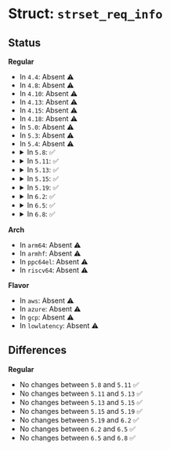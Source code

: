 # Struct: <code>strset_req_info</code>

## Status
<b>Regular</b>
<ul>
<li>
In <code>4.4</code>: Absent ⚠️
</li>
<li>
In <code>4.8</code>: Absent ⚠️
</li>
<li>
In <code>4.10</code>: Absent ⚠️
</li>
<li>
In <code>4.13</code>: Absent ⚠️
</li>
<li>
In <code>4.15</code>: Absent ⚠️
</li>
<li>
In <code>4.18</code>: Absent ⚠️
</li>
<li>
In <code>5.0</code>: Absent ⚠️
</li>
<li>
In <code>5.3</code>: Absent ⚠️
</li>
<li>
In <code>5.4</code>: Absent ⚠️
</li>
<li>
<details>
<summary>In <code>5.8</code>: ✅</summary>

```c
struct strset_req_info {
    struct ethnl_req_info base;
    u32 req_ids;
    bool counts_only;
};
```
</details>
</li>
<li>
<details>
<summary>In <code>5.11</code>: ✅</summary>

```c
struct strset_req_info {
    struct ethnl_req_info base;
    u32 req_ids;
    bool counts_only;
};
```
</details>
</li>
<li>
<details>
<summary>In <code>5.13</code>: ✅</summary>

```c
struct strset_req_info {
    struct ethnl_req_info base;
    u32 req_ids;
    bool counts_only;
};
```
</details>
</li>
<li>
<details>
<summary>In <code>5.15</code>: ✅</summary>

```c
struct strset_req_info {
    struct ethnl_req_info base;
    u32 req_ids;
    bool counts_only;
};
```
</details>
</li>
<li>
<details>
<summary>In <code>5.19</code>: ✅</summary>

```c
struct strset_req_info {
    struct ethnl_req_info base;
    u32 req_ids;
    bool counts_only;
};
```
</details>
</li>
<li>
<details>
<summary>In <code>6.2</code>: ✅</summary>

```c
struct strset_req_info {
    struct ethnl_req_info base;
    u32 req_ids;
    bool counts_only;
};
```
</details>
</li>
<li>
<details>
<summary>In <code>6.5</code>: ✅</summary>

```c
struct strset_req_info {
    struct ethnl_req_info base;
    u32 req_ids;
    bool counts_only;
};
```
</details>
</li>
<li>
<details>
<summary>In <code>6.8</code>: ✅</summary>

```c
struct strset_req_info {
    struct ethnl_req_info base;
    u32 req_ids;
    bool counts_only;
};
```
</details>
</li>
</ul>
<b>Arch</b>
<ul>
<li>
In <code>arm64</code>: Absent ⚠️
</li>
<li>
In <code>armhf</code>: Absent ⚠️
</li>
<li>
In <code>ppc64el</code>: Absent ⚠️
</li>
<li>
In <code>riscv64</code>: Absent ⚠️
</li>
</ul>
<b>Flavor</b>
<ul>
<li>
In <code>aws</code>: Absent ⚠️
</li>
<li>
In <code>azure</code>: Absent ⚠️
</li>
<li>
In <code>gcp</code>: Absent ⚠️
</li>
<li>
In <code>lowlatency</code>: Absent ⚠️
</li>
</ul>

## Differences
<b>Regular</b>
<ul>
<li>
No changes between <code>5.8</code> and <code>5.11</code> ✅
</li>
<li>
No changes between <code>5.11</code> and <code>5.13</code> ✅
</li>
<li>
No changes between <code>5.13</code> and <code>5.15</code> ✅
</li>
<li>
No changes between <code>5.15</code> and <code>5.19</code> ✅
</li>
<li>
No changes between <code>5.19</code> and <code>6.2</code> ✅
</li>
<li>
No changes between <code>6.2</code> and <code>6.5</code> ✅
</li>
<li>
No changes between <code>6.5</code> and <code>6.8</code> ✅
</li>
</ul>
